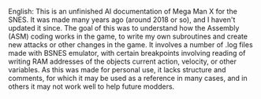English:
This is an unfinished AI documentation of Mega Man X for the SNES. It was made many years ago (around 2018 or so), and I haven't updated it since.
The goal of this was to understand how the Assembly (ASM) coding works in the game, to write my own subroutines and create new attacks or other changes in the game.
It involves a number of .log files made with BSNES emulator, with certain breakpoints involving reading of writing RAM addresses of the objects current action, velocity, or other variables.
As this was made for personal use, it lacks structure and comments, for which it may be used as a reference in many cases, and in others it may not work well to help future modders.
